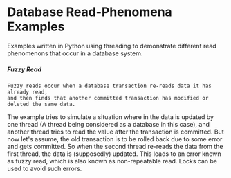 # Database Read-Phenomena Examples
Examples written in Python using threading to demonstrate different read phenomenons that occur in a database system.


##### Fuzzy Read
```
Fuzzy reads occur when a database transaction re-reads data it has already read,
and then finds that another committed transaction has modified or deleted the same data.
```

The example tries to simulate a situation where in the data is updated by one thread (A thread being considered as a database in this case), and another thread tries to read the value after the transaction is committed. But now let's assume, the old transaction is to be rolled back due to some error and gets committed. So when the second thread re-reads the data from the first thread, the data is (supposedly) updated. This leads to an error known as fuzzy read, which is also known as non-repeatable read. Locks can be used to avoid such errors.
